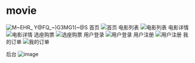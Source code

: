 # movie

![M~EHR_ Y@FQ_~)G3MG1(~@S](https://user-images.githubusercontent.com/74493337/210078300-ff6a7b40-8a7b-4b8f-9e51-738dfefaaca4.png)
首页
![首页](https://user-images.githubusercontent.com/74493337/210078325-d8a0ae2a-c14e-4dfa-a34e-0a3a563290b9.png)
电影列表
![电影列表](https://user-images.githubusercontent.com/74493337/210078333-e1a0f836-de59-4770-95b8-d047f5e69d2d.png)
电影详情
![电影详情](https://user-images.githubusercontent.com/74493337/210078341-ca97896a-eac2-4362-8103-5140cf39ebb3.png)
选座购票
![选座购票](https://user-images.githubusercontent.com/74493337/210078348-f0d2ee43-ee60-468d-9714-4983fb6ec3f3.png)
用户登录
![用户登录](https://user-images.githubusercontent.com/74493337/210078354-d7ee9d4f-81cf-4fb8-b274-20d29fba9465.png)
用户注册
![用户注册](https://user-images.githubusercontent.com/74493337/210078364-2b4dd566-ecfd-4d3f-8194-745dce9c7044.png)
我的订单
![我的订单](https://user-images.githubusercontent.com/74493337/210078376-1d914e98-0112-4fbf-ab46-c9c66dbf4883.png)

后台
![image](https://user-images.githubusercontent.com/74493337/210078465-f5e42ca8-b9b1-4cee-9d64-460e806165d0.png)
